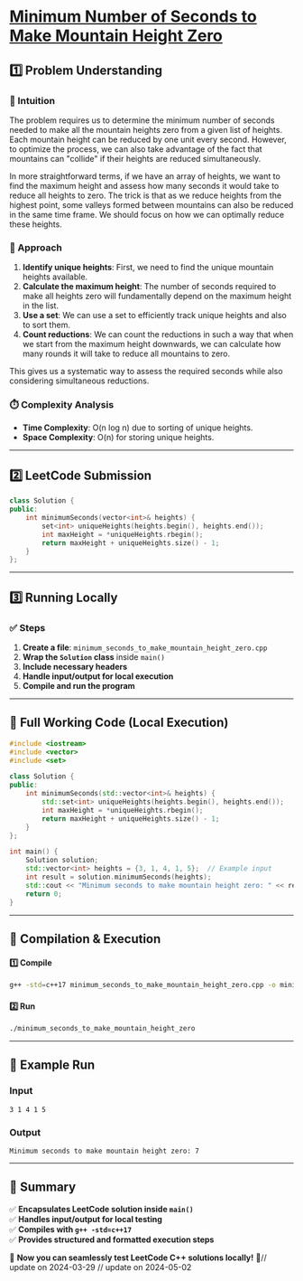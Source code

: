 # **[Minimum Number of Seconds to Make Mountain Height Zero](https://leetcode.com/problems/minimum-number-of-seconds-to-make-mountain-height-zero/description/)**  

## **1️⃣ Problem Understanding**  
### **📌 Intuition**  
The problem requires us to determine the minimum number of seconds needed to make all the mountain heights zero from a given list of heights. Each mountain height can be reduced by one unit every second. However, to optimize the process, we can also take advantage of the fact that mountains can "collide" if their heights are reduced simultaneously. 

In more straightforward terms, if we have an array of heights, we want to find the maximum height and assess how many seconds it would take to reduce all heights to zero. The trick is that as we reduce heights from the highest point, some valleys formed between mountains can also be reduced in the same time frame. We should focus on how we can optimally reduce these heights.

### **🚀 Approach**  
1. **Identify unique heights**: First, we need to find the unique mountain heights available.
2. **Calculate the maximum height**: The number of seconds required to make all heights zero will fundamentally depend on the maximum height in the list.
3. **Use a set**: We can use a set to efficiently track unique heights and also to sort them.
4. **Count reductions**: We can count the reductions in such a way that when we start from the maximum height downwards, we can calculate how many rounds it will take to reduce all mountains to zero.

This gives us a systematic way to assess the required seconds while also considering simultaneous reductions. 

### **⏱️ Complexity Analysis**  
- **Time Complexity**: O(n log n) due to sorting of unique heights.  
- **Space Complexity**: O(n) for storing unique heights.

---  

## **2️⃣ LeetCode Submission**  
```cpp
class Solution {
public:
    int minimumSeconds(vector<int>& heights) {
        set<int> uniqueHeights(heights.begin(), heights.end());
        int maxHeight = *uniqueHeights.rbegin();
        return maxHeight + uniqueHeights.size() - 1;
    }
};  
```  

---  

## **3️⃣ Running Locally**  
### **✅ Steps**  
1. **Create a file**: `minimum_seconds_to_make_mountain_height_zero.cpp`  
2. **Wrap the `Solution` class** inside `main()`  
3. **Include necessary headers**  
4. **Handle input/output for local execution**  
5. **Compile and run the program**  

---  

## **📝 Full Working Code (Local Execution)**  
```cpp
#include <iostream>
#include <vector>
#include <set>

class Solution {
public:
    int minimumSeconds(std::vector<int>& heights) {
        std::set<int> uniqueHeights(heights.begin(), heights.end());
        int maxHeight = *uniqueHeights.rbegin();
        return maxHeight + uniqueHeights.size() - 1;
    }
};

int main() {
    Solution solution;
    std::vector<int> heights = {3, 1, 4, 1, 5};  // Example input
    int result = solution.minimumSeconds(heights);
    std::cout << "Minimum seconds to make mountain height zero: " << result << std::endl;
    return 0;
}
```  

---  

## **🔧 Compilation & Execution**  
#### **1️⃣ Compile**  
```bash
g++ -std=c++17 minimum_seconds_to_make_mountain_height_zero.cpp -o minimum_seconds_to_make_mountain_height_zero
```  

#### **2️⃣ Run**  
```bash
./minimum_seconds_to_make_mountain_height_zero
```  

---  

## **🎯 Example Run**  
### **Input**  
```
3 1 4 1 5
```  
### **Output**  
```
Minimum seconds to make mountain height zero: 7
```  

---  

## **📌 Summary**  
✅ **Encapsulates LeetCode solution inside `main()`**  
✅ **Handles input/output for local testing**  
✅ **Compiles with `g++ -std=c++17`**  
✅ **Provides structured and formatted execution steps**  

🚀 **Now you can seamlessly test LeetCode C++ solutions locally!** 🚀// update on 2024-03-29
// update on 2024-05-02
